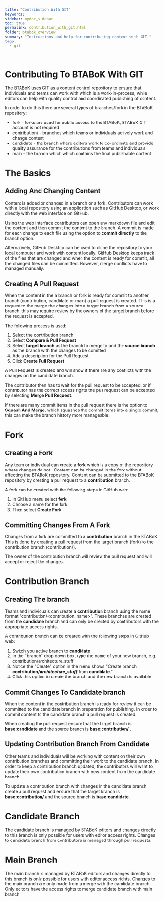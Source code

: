 ```yaml
---
title: "Contribution With GIT"
keywords: 
sidebar: mydoc_sidebar
toc: true
permalink: contribution_with_git.html
folder: btabok_overview
summary: "Instructions and help for contributing content with GIT."
tags: 
  - git

---
```


# Contributing To BTABoK With GIT

The BTABoK uses GIT as a content control repository to ensure that individuals and teams can work with which is a work-in-process, while editors can help with quality control and coordinated publishing of content.

In order to do this there are several types of branches/fork in the BTABoK repository:

- fork -  forks are used for public access to the BTABoK, BTABoK GIT account is not required 
- contribution/<name> - branches which teams or individuals actively work and change content
- candidate - the branch where editors work to co-ordinate and provide quality assurance for the contributions from teams and individuals
- main - the branch which which contains the final publishable content



# The Basics

## Adding And Changing Content

Content is added or changed in a branch or a fork. Contributors can work with a local repository using an application such as GitHub Desktop, or work directly with the web interface on GitHub.

Using the web interface contributors can open any markdown file and edit the content and then commit the content to the branch. A commit is made for each change to each file using the option to **commit directly** to the branch option.

Alternatively, GitHub Desktop can be used to clone the repository to your local computer and work with content locally. GitHub Desktop keeps track of the files that are changed and when the content is ready for commit, all the changed files can be committed. However, merge conflicts have to managed manually.

## Creating A Pull Request

When the content in the a branch or fork is ready for commit to another branch (contribution, candidate or main) a pull request is created. This is a request to the merge the changes into a target branch from a  source branch, this may require review by the owners of the target branch before the request is accepted. 

The following process is used:

1. Select the contribution branch
2. Select **Compare & Pull Request**
3. Select **target branch** as the branch to merge to and the **source branch** as the branch with the changes to be comitted
4. Add a description for the Pull Request
5. Click **Create Pull Request**

A Pull Request is created and will show if there are any conflicts with the changes on the candidate branch. 

The contributor then has to wait for the pull request to be accepted, or if contributor has the correct access rights the pull request can be accepted by selecting **Merge Pull Request**.

If there are many commit items in the pull request there is the option to **Squash And Merge**, which squashes the commit items into a single commit, this can make the branch history more manageable.



# Fork

## Creating a Fork

Any team or individual can create a **fork** which is a copy of the repository where changes do not . Content can be changed in the fork without affecting the BTABoK repository. Content can be submitted to the BTABoK repository by creating a pull request to a **contribution** branch.

A fork can be created with the following steps in GitHub web:

1. In GitHub menu select **fork**
2. Choose a name for the fork
3. Then select **Create Fork**

## Committing Changes From A Fork

Changes from a fork are committed to a **contribution** branch in the BTABoK. This is done by creating a pull request from the target branch (fork) to the contribution branch (contribution/<name>).

The owner of the contribution branch will review the pull request and will accept or reject the changes.

# Contribution Branch

## Creating The branch

Teams and individuals can create a **contribution** branch using the name format "contribution/<contribution_name>". These branches are created from the **candidate** branch and can only be created by contributors with the appropriate access rights.

A contribution branch can be created with the following steps in GitHub web:

1. Switch you active branch to **candidate**
2. In the "branch" drop down box, type the name of your new branch, e.g. contribution/architecture_stuff
3. Notice the "Create" option in the menu shows "Create branch **contribution/*architecture_stuff*** from **candidate**."
4. Click this option to create the branch and the new branch is available



## Commit Changes To Candidate branch

When the content in the contribution branch is ready for review it can be committed to the candidate branch in preparation for publishing. In order to commit content to the candidate branch a pull request is created.

When creating the pull request ensure that the target branch is **base:candidate** and the source branch is **base:contribution/<name>** .



## Updating Contribution Branch From Candidate

Other teams and individuals will be working with content on their own contribution branches and committing their work to the candidate branch. In order to keep a contribution branch updated, the contributors will want to update their own contribution branch with new content from the candidate branch.

To update a contribution branch with changes in the candidate branch create a pull request and ensure that the target branch is **base:contribution/<name>**  and the source branch is **base:candidate**.

# Candidate Branch

The candidate branch is managed by BTABoK editors and changes directly to this branch is only possible for users with editor access rights. Changes to candidate branch from contributors is managed through pull requests.

# Main Branch

The main branch is managed by BTABoK editors and changes directly to this branch is only possible for users with editor access rights. Changes to the main branch are only made from a merge with the candidate branch. Only editors have the access rights to merge candidate branch with main branch. 
